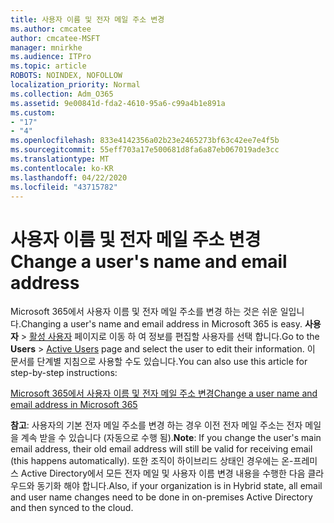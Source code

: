 ```yaml
---
title: 사용자 이름 및 전자 메일 주소 변경
ms.author: cmcatee
author: cmcatee-MSFT
manager: mnirkhe
ms.audience: ITPro
ms.topic: article
ROBOTS: NOINDEX, NOFOLLOW
localization_priority: Normal
ms.collection: Adm_O365
ms.assetid: 9e00841d-fda2-4610-95a6-c99a4b1e891a
ms.custom:
- "17"
- "4"
ms.openlocfilehash: 833e4142356a02b23e2465273bf63c42ee7e4f5b
ms.sourcegitcommit: 55eff703a17e500681d8fa6a87eb067019ade3cc
ms.translationtype: MT
ms.contentlocale: ko-KR
ms.lasthandoff: 04/22/2020
ms.locfileid: "43715782"
---
```

# <a name="change-a-users-name-and-email-address"></a><span data-ttu-id="c70ab-102">사용자 이름 및 전자 메일 주소 변경</span><span class="sxs-lookup"><span data-stu-id="c70ab-102">Change a user's name and email address</span></span>

<span data-ttu-id="c70ab-103">Microsoft 365에서 사용자 이름 및 전자 메일 주소를 변경 하는 것은 쉬운 일입니다.</span><span class="sxs-lookup"><span data-stu-id="c70ab-103">Changing a user's name and email address in Microsoft 365 is easy.</span></span> <span data-ttu-id="c70ab-104">**사용자** \> [활성 사용자](https://go.microsoft.com/fwlink/p/?linkid=834822) 페이지로 이동 하 여 정보를 편집할 사용자를 선택 합니다.</span><span class="sxs-lookup"><span data-stu-id="c70ab-104">Go to the **Users** \> [Active Users](https://go.microsoft.com/fwlink/p/?linkid=834822) page and select the user to edit their information.</span></span> <span data-ttu-id="c70ab-105">이 문서를 단계별 지침으로 사용할 수도 있습니다.</span><span class="sxs-lookup"><span data-stu-id="c70ab-105">You can also use this article for step-by-step instructions:</span></span>
  
[<span data-ttu-id="c70ab-106">Microsoft 365에서 사용자 이름 및 전자 메일 주소 변경</span><span class="sxs-lookup"><span data-stu-id="c70ab-106">Change a user name and email address in Microsoft 365</span></span>](https://docs.microsoft.com/office365/admin/add-users/change-a-user-name-and-email-address)
  
 <span data-ttu-id="c70ab-107">**참고**: 사용자의 기본 전자 메일 주소를 변경 하는 경우 이전 전자 메일 주소는 전자 메일을 계속 받을 수 있습니다 (자동으로 수행 됨).</span><span class="sxs-lookup"><span data-stu-id="c70ab-107">**Note**: If you change the user's main email address, their old email address will still be valid for receiving email (this happens automatically).</span></span> <span data-ttu-id="c70ab-108">또한 조직이 하이브리드 상태인 경우에는 온-프레미스 Active Directory에서 모든 전자 메일 및 사용자 이름 변경 내용을 수행한 다음 클라우드와 동기화 해야 합니다.</span><span class="sxs-lookup"><span data-stu-id="c70ab-108">Also, if your organization is in Hybrid state, all email and user name changes need to be done in on-premises Active Directory and then synced to the cloud.</span></span>